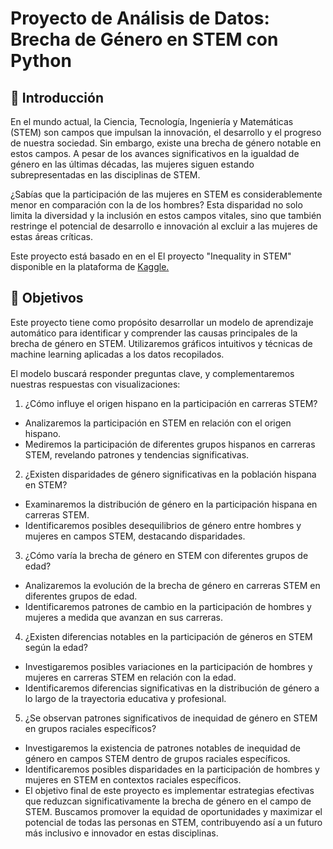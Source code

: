 # Proyecto de Análisis de Datos: Brecha de Género en STEM con Python

## :open_book: Introducción

En el mundo actual, la Ciencia, Tecnología, Ingeniería y Matemáticas (STEM) son campos que impulsan la innovación, el desarrollo y el progreso de nuestra sociedad. Sin embargo, existe una brecha de género notable en estos campos. A pesar de los avances significativos en la igualdad de género en las últimas décadas, las mujeres siguen estando subrepresentadas en las disciplinas de STEM.

¿Sabías que la participación de las mujeres en STEM es considerablemente menor en comparación con la de los hombres? Esta disparidad no solo limita la diversidad y la inclusión en estos campos vitales, sino que también restringe el potencial de desarrollo e innovación al excluir a las mujeres de estas áreas críticas.

Este proyecto está basado en en el El proyecto "Inequality in STEM" disponible en la plataforma de [Kaggle.](https://www.kaggle.com/code/minkles/inequality-in-stem/notebook)

## :dart: Objetivos

Este proyecto tiene como propósito desarrollar un modelo de aprendizaje automático para identificar y comprender las causas principales de la brecha de género en STEM. Utilizaremos gráficos intuitivos y técnicas de machine learning aplicadas a los datos recopilados.

El modelo buscará responder preguntas clave, y complementaremos nuestras respuestas con visualizaciones:

1. ¿Cómo influye el origen hispano en la participación en carreras STEM?

 - Analizaremos la participación en STEM en relación con el origen hispano.
 - Mediremos la participación de diferentes grupos hispanos en carreras STEM, revelando patrones y tendencias significativas.
  
2. ¿Existen disparidades de género significativas en la población hispana en STEM?

 - Examinaremos la distribución de género en la participación hispana en carreras STEM.
 - Identificaremos posibles desequilibrios de género entre hombres y mujeres en campos STEM, destacando disparidades.
3. ¿Cómo varía la brecha de género en STEM con diferentes grupos de edad?

 - Analizaremos la evolución de la brecha de género en carreras STEM en diferentes grupos de edad.
 - Identificaremos patrones de cambio en la participación de hombres y mujeres a medida que avanzan en sus carreras.
  
4. ¿Existen diferencias notables en la participación de géneros en STEM según la edad?

 - Investigaremos posibles variaciones en la participación de hombres y mujeres en carreras STEM en relación con la edad.
 - Identificaremos diferencias significativas en la distribución de género a lo largo de la
trayectoria educativa y profesional.

5. ¿Se observan patrones significativos de inequidad de género en STEM en grupos raciales específicos?

 - Investigaremos la existencia de patrones notables de inequidad de género en campos STEM dentro de grupos raciales específicos.
 - Identificaremos posibles disparidades en la participación de hombres y mujeres en STEM en contextos raciales específicos.
 - El objetivo final de este proyecto es implementar estrategias efectivas que reduzcan significativamente la brecha de género en el campo de STEM. Buscamos promover la equidad de oportunidades y maximizar el potencial de todas las personas en STEM, contribuyendo así a un futuro más inclusivo e innovador en estas disciplinas.


